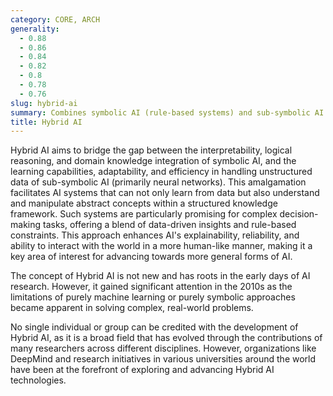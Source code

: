 ```yaml
---
category: CORE, ARCH
generality:
  - 0.88
  - 0.86
  - 0.84
  - 0.82
  - 0.8
  - 0.78
  - 0.76
slug: hybrid-ai
summary: Combines symbolic AI (rule-based systems) and sub-symbolic AI (machine learning) approaches to leverage the strengths of both for more versatile and explainable AI systems.
title: Hybrid AI
---
```


Hybrid AI aims to bridge the gap between the interpretability, logical reasoning, and domain knowledge integration of symbolic AI, and the learning capabilities, adaptability, and efficiency in handling unstructured data of sub-symbolic AI (primarily neural networks). This amalgamation facilitates AI systems that can not only learn from data but also understand and manipulate abstract concepts within a structured knowledge framework. Such systems are particularly promising for complex decision-making tasks, offering a blend of data-driven insights and rule-based constraints. This approach enhances AI's explainability, reliability, and ability to interact with the world in a more human-like manner, making it a key area of interest for advancing towards more general forms of AI.

The concept of Hybrid AI is not new and has roots in the early days of AI research. However, it gained significant attention in the 2010s as the limitations of purely machine learning or purely symbolic approaches became apparent in solving complex, real-world problems.

No single individual or group can be credited with the development of Hybrid AI, as it is a broad field that has evolved through the contributions of many researchers across different disciplines. However, organizations like DeepMind and research initiatives in various universities around the world have been at the forefront of exploring and advancing Hybrid AI technologies.
